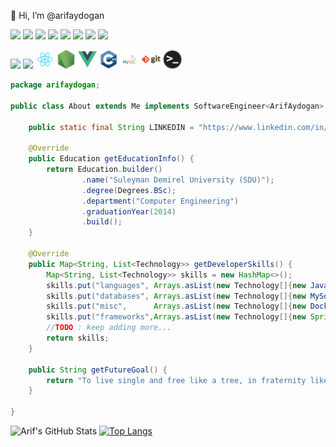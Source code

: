  👋 Hi, I’m @arifaydogan

  ![](https://img.shields.io/badge/Editor-IntellijIDEA-informational?style=flat&logo=intellijidea&logoColor=white&color=2bbc8a)
  ![](https://img.shields.io/badge/Code-Java-informational?style=flat&logo=java&logoColor=white&color=2bbc8a)
  ![](https://img.shields.io/badge/DB-postreSQL-informational?style=flat&logo=postgresql&logoColor=white&color=2bbc8a)
  ![](https://img.shields.io/badge/DB-Oracle-informational?style=flat&logo=oracle&logoColor=white&color=2bbc8a)
  ![](https://img.shields.io/badge/DB-MySQL-informational?style=flat&logo=mysql&logoColor=white&color=2bbc8a)
  ![](https://img.shields.io/badge/Tool-Docker-informational?style=flat&logo=docker&logoColor=white&color=2bbc8a)
  ![](https://img.shields.io/badge/Tool-Kubernetes-informational?style=flat&logo=kubernetes&logoColor=white&color=2bbc8a)
  ![](https://img.shields.io/badge/Framework-Spring-informational?style=flat&logo=spring&logoColor=white&color=2bbc8a)
  
<code><img height="30" src="https://raw.githubusercontent.com/jmnote/z-icons/master/svg/java.svg"></code>
<code><img height="30" src="https://raw.githubusercontent.com/jmnote/z-icons/master/svg/javascript.svg"></code>
<code><img height="30" src="https://raw.githubusercontent.com/github/explore/80688e429a7d4ef2fca1e82350fe8e3517d3494d/topics/react/react.png"></code>
<code><img height="30" src="https://raw.githubusercontent.com/github/explore/80688e429a7d4ef2fca1e82350fe8e3517d3494d/topics/nodejs/nodejs.png"></code>
<code><img height="30" src="https://raw.githubusercontent.com/github/explore/80688e429a7d4ef2fca1e82350fe8e3517d3494d/topics/vue/vue.png"></code>
<code><img height="30" src="https://raw.githubusercontent.com/github/explore/80688e429a7d4ef2fca1e82350fe8e3517d3494d/topics/cpp/cpp.png"></code>
<code><img height="30" src="https://raw.githubusercontent.com/github/explore/80688e429a7d4ef2fca1e82350fe8e3517d3494d/topics/mysql/mysql.png"></code>
<code><img height="30" src="https://raw.githubusercontent.com/github/explore/80688e429a7d4ef2fca1e82350fe8e3517d3494d/topics/git/git.png"></code>
<code><img height="30" src="https://raw.githubusercontent.com/github/explore/80688e429a7d4ef2fca1e82350fe8e3517d3494d/topics/terminal/terminal.png"></code>

```java
package arifaydogan;

public class About extends Me implements SoftwareEngineer<ArifAydogan> {

    public static final String LINKEDIN = "https://www.linkedin.com/in/arifaydogan/";

    @Override
    public Education getEducationInfo() {
        return Education.builder()
                .name("Suleyman Demirel University (SDU)");
                .degree(Degrees.BSc);
                .department("Computer Engineering")
                .graduationYear(2014)
                .build();
    }

    @Override
    public Map<String, List<Technology>> getDeveloperSkills() {
        Map<String, List<Technology>> skills = new HashMap<>();
        skills.put("languages", Arrays.asList(new Technology[]{new Java(), new JS(), new Node(), new SQL(), new Pyhton()}));
        skills.put("databases", Arrays.asList(new Technology[]{new MySql(), new Oracle(), new PostreSQL(), new Redis()}));
        skills.put("misc",      Arrays.asList(new Technology[]{new Docker(), new Kubernetes(), new RabbitMQ()}));
        skills.put("frameworks",Arrays.asList(new Technology[]{new Spring(), new JSF(), new Dropwizard()}));
        //TODO : keep adding more...
        return skills;
    }
    
    public String getFutureGoal() {
        return "To live single and free like a tree, in fraternity like a forest...";
    }

}
```

![Arif's GitHub Stats](https://github-readme-stats.vercel.app/api?username=arifaydogan&show_icons=true)
[![Top Langs](https://github-readme-stats.vercel.app/api/top-langs/?username=arifaydogan&layout=compact)](https://github.com/arifaydogan/)




